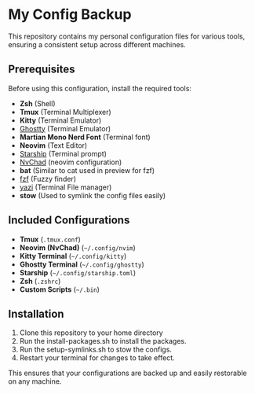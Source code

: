 # My Config Backup

This repository contains my personal configuration files for various tools, ensuring a consistent setup across different machines.

## Prerequisites

Before using this configuration, install the required tools:

- **Zsh** (Shell)
- **Tmux** (Terminal Multiplexer)
- **Kitty** (Terminal Emulator)
- [Ghostty](https://ghostty.org/docs/install/binary#linux-(official)) (Terminal Emulator)
- **Martian Mono Nerd Font** (Terminal font)
- **Neovim** (Text Editor)
- [Starship](https://starship.rs/installing/) (Terminal prompt)
- [NvChad](https://nvchad.com/docs/quickstart/install) (neovim configuration)
- **bat** (Similar to cat used in preview for fzf)
- [fzf](https://github.com/junegunn/fzf?tab=readme-ov-file#linux-packages) (Fuzzy finder)
- [yazi](https://yazi-rs.github.io/docs/installation) (Terminal File manager)
- **stow** (Used to symlink the config files easily)

## Included Configurations

- **Tmux** (`.tmux.conf`)
- **Neovim (NvChad)** (`~/.config/nvim`)
- **Kitty Terminal** (`~/.config/kitty`)
- **Ghostty Terminal** (`~/.config/ghostty`)
- **Starship** (`~/.config/starship.toml`)
- **Zsh** (`.zshrc`)
- **Custom Scripts** (`~/.bin`)

## Installation

1. Clone this repository to your home directory
2. Run the install-packages.sh to install the packages.
3. Run the setup-symlinks.sh to stow the configs.
4. Restart your terminal for changes to take effect.


This ensures that your configurations are backed up and easily restorable on any machine.

